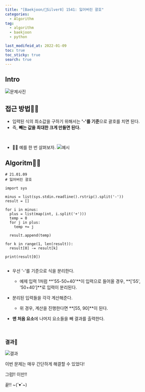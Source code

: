 ```yaml
---
title: "[Baekjoon/🥈SilverⅡ] 1541: 잃어버린 괄호"
categories:
  - Algorithm
tag:
  - algorithm
  - baekjoon
  - python

last_modifeid_at: 2022-01-09
toc: true
toc_sticky: true
search: true
---
```

## Intro
![문제사진](https://ifh.cc/g/5R1371.png)


## 접근 방법🙋‍♀️

* 입력된 식의 최소값을 구하기 위해서는 **'-'를 기준**으로 괄호를 치면 된다.
* 즉, **빼는 값을 최대한 크게 만들면 된다.**

<br>

* 🙋‍♀️ 예를 한 번 살펴보자.
  ![예시](https://ifh.cc/g/JRbvqE.jpg)
  

## Algoritm👩‍💻


```
# 21.01.09
# 잃어버린 괄호

import sys

minus = list(sys.stdin.readline().rstrip().split('-'))
result = []

for i in minus:
  plus = list(map(int, i.split('+')))
  temp = 0
  for j in plus:
    temp += j

  result.append(temp)

for k in range(1, len(result)):
  result[0] -= result[k]

print(result[0])
  
```
* 우선 '-'를 기준으로 식을 분리한다.
  * 예제 입력 1처럼 **'55-50+40'**이 입력으로 들어올 경우, **['55', '50+40']**로 입력이 분리된다.


* 분리된 입력들을 각각 계산해준다.
  * 위 경우, 계산을 진행한다면 **[55, 90]**이 된다.


* **맨 처음 요소**에 나머지 요소들을 빼 결과를 출력한다.

<br>

### 결과👏
![결과](https://ifh.cc/g/v4jC2s.png)

이번 문제는 매우 간단하게 해결할 수 있었다!

그럼!! 이만!!

끝!! ~(˘▾˘~)